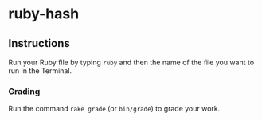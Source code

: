 # ruby-hash

## Instructions

Run your Ruby file by typing `ruby` and then the name of the file you want to run in the Terminal.

### Grading

Run the command `rake grade` (or `bin/grade`) to grade your work.
